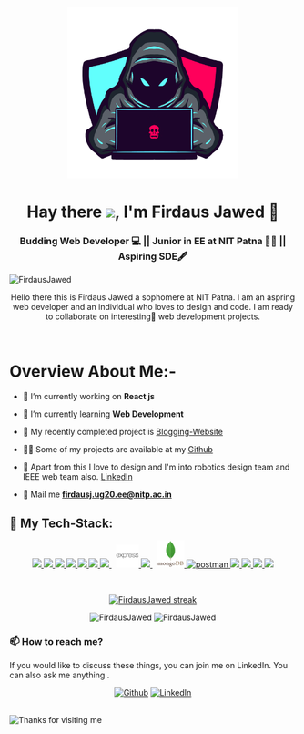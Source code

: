 
<a href="#"><p align="center" ><img width="300px" height="300px" src="/—Pngtree—masked cyber hacker computer_6566761.png" height="175px"/></p></a>

<h1 align="center">Hay there <img src="https://raw.githubusercontent.com/MartinHeinz/MartinHeinz/master/wave.gif" width="30px">, I'm Firdaus Jawed 👧</h1>
<h3 align="center">Budding Web Developer 💻 || Junior in EE at NIT Patna 👩‍🎓 || Aspiring SDE🖋</h3>
<p align="left"> <img src="https://komarev.com/ghpvc/?username=FirdausJawed" alt="FirdausJawed" /> </p>


<p align="center">Hello there this is Firdaus Jawed a sophomere at NIT Patna. I am an aspring web developer and an individual who loves to design and code. I am ready to collaborate on interesting🤩 web development projects. </p>


<br>

# Overview About Me:-

- 🔭 I’m currently working on <strong>React js</strong>

- 🌱 I’m currently learning **Web Development**

- 🤔 My recently completed project is [Blogging-Website](https://github.com/FirdausJawed/blogging-website)

- 👨‍💻 Some of my projects are available at my [Github](https://github.com/FirdausJawed?tab=repositories)

- 👀 Apart from this I love to design and I'm into robotics design team and IEEE web team also.
[LinkedIn](https://www.linkedin.com/in/firdaus-jawed-7ab61b208/)

- 📧 Mail me **firdausj.ug20.ee@nitp.ac.in**


## 🏅 My Tech-Stack:
<p align="center">
    <a href="https://reactjs.org/" target="_blank"> <img src="https://img.icons8.com/color/48/000000/react-native.png"/> </a>
    <a href="https://developer.mozilla.org/en-US/docs/Web/JavaScript" target="_blank"> <img src="https://img.icons8.com/color/48/000000/javascript.png"/> </a>
    <a href="https://www.w3.org/html/" target="_blank"> <img src="https://img.icons8.com/color/48/000000/html-5.png"/> </a>
    <a href="https://www.w3schools.com/css/" target="_blank"> <img src="https://img.icons8.com/color/48/000000/css3.png"/> </a>
    <a href="https://getbootstrap.com" target="_blank"> <img src="https://img.icons8.com/color/48/000000/bootstrap.png"/> </a>
    <a href="https://e7.pngegg.com/pngimages/724/306/png-clipart-c-logo-c-programming-language-icon-letter-c-blue-logo.png" target="_blank"> <img src="https://img.icons8.com/color/48/000000/python.png"/> </a>
    <a style="padding-right:8px;" href="https://nodejs.org" target="_blank"> <img src="https://img.icons8.com/color/48/000000/nodejs.png"/> </a>
    <a href="https://expressjs.com" target="_blank"> <img src="https://raw.githubusercontent.com/devicons/devicon/master/icons/express/express-original-wordmark.svg" alt="express" width="40" height="40"/> </a>
    <a style="padding-right:8px;" href="https://www.mysql.com/" target="_blank"> <img src="https://img.icons8.com/fluent/50/000000/mysql-logo.png"/> </a>
    <a href="https://www.mongodb.com/" target="_blank"> <img src="https://raw.githubusercontent.com/devicons/devicon/master/icons/mongodb/mongodb-original-wordmark.svg" alt="mongodb" width="48" height="48"/> </a>
    <a href="https://postman.com" target="_blank"> <img src="https://www.vectorlogo.zone/logos/getpostman/getpostman-icon.svg" alt="postman" width="45" height="45"/> </a>   
    <a href="https://git-scm.com/" target="_blank"> <img src="https://img.icons8.com/color/48/000000/git.png"/> </a>
    <a href="https://redux.js.org" target="_blank"> <img src="https://img.icons8.com/color/48/000000/redux.png"/> </a>
    <a href="https://jquery.com/" target="_blank"><img src="https://img.icons8.com/ios-filled/50/4a90e2/jquery.png"/> </a>
    <a href="https://www.w3schools.com/CPP/default.asp" target="_blank"><img src="https://img.icons8.com/color/48/4a90e2/c-plus-plus-logo.png"/> </a>

</p>
<br/>

<p align="center">
    <a href="https://github.com/FirdausJawed/github-readme-streak-stats">
        <img title="🔥 Get streak stats for your profile at git.io/streak-stats" alt="FirdausJawed streak" src="https://github-readme-streak-stats.herokuapp.com/?user=FirdausJawed&theme=black-ice&hide_border=true&stroke=0000&background=060A0CD0"/>
    </a>
</p>



<p align="center">
  <img  src="https://github-readme-stats.vercel.app/api?username=FirdausJawed&show_icons=true&theme=radical&count_private=true" alt="FirdausJawed" />
<img  src="https://github-readme-stats.vercel.app/api/top-langs/?username=FirdausJawed&layout=compact&hide=html&theme=radical" alt="FirdausJawed" />
</p>



### 📫 How to reach me?
If you would like to discuss these things, you can join me on LinkedIn. You can also ask me anything .

<p align="center"><a href="https://github.com/FirdausJawed" target="_blank"><img alt="Github" src="https://img.shields.io/badge/GitHub-%2312100E.svg?&style=for-the-badge&logo=Github&logoColor=white" /></a> <a href="https://www.linkedin.com/in/firdaus-jawed-7ab61b208/" target="_blank"><img alt="LinkedIn" src="https://img.shields.io/badge/linkedin-%230077B5.svg?&style=for-the-badge&logo=linkedin&logoColor=white" /></a></p>


<br>

<img height="120" alt="Thanks for visiting me" width="100%" src="https://raw.githubusercontent.com/BrunnerLivio/brunnerlivio/master/images/marquee.svg" />
